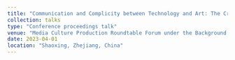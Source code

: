 ```yaml
---
title: "Communication and Complicity between Technology and Art: The Cross-Border Approach and Contextual Extension of Marshall McLuhan's Media View"
collection: talks
type: "Conference proceedings talk"
venue: "Media Culture Production Roundtable Forum under the Background of Deep Integration & The 2023 Chinese College Film and Television Association Media Culture Professional Committee Council Meeting"
date: 2023-04-01
location: "Shaoxing, Zhejiang, China"
---
```


